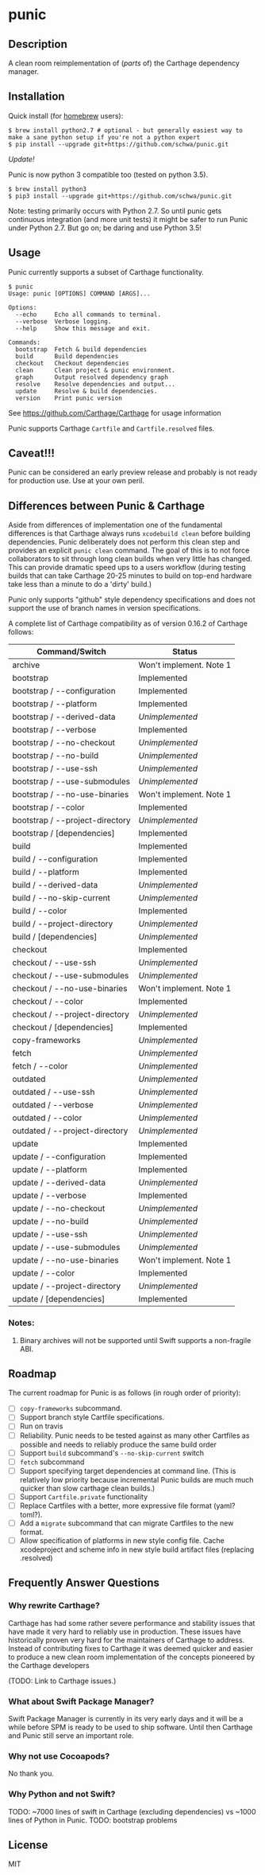 # punic

## Description

A clean room reimplementation of (_parts_ of) the Carthage dependency manager.

## Installation

Quick install (for [homebrew](http://brew.sh) users):

```shell
$ brew install python2.7 # optional - but generally easiest way to make a sane python setup if you're not a python expert
$ pip install --upgrade git+https://github.com/schwa/punic.git
```

*Update!*

Punic is now python 3 compatible too (tested on python 3.5).

```shell
$ brew install python3
$ pip3 install --upgrade git+https://github.com/schwa/punic.git
```

Note: testing primarily occurs with Python 2.7. So until punic gets continuous integration (and more unit tests) it might be safer to run Punic under Python 2.7. But go on; be daring and use Python 3.5!

## Usage

Punic currently supports a subset of Carthage functionality.

```shell
$ punic
Usage: punic [OPTIONS] COMMAND [ARGS]...

Options:
  --echo     Echo all commands to terminal.
  --verbose  Verbose logging.
  --help     Show this message and exit.

Commands:
  bootstrap  Fetch & build dependencies
  build      Build dependencies
  checkout   Checkout dependencies
  clean      Clean project & punic environment.
  graph      Output resolved dependency graph
  resolve    Resolve dependencies and output...
  update     Resolve & build dependencies.
  version    Print punic version
```

See https://github.com/Carthage/Carthage for usage information

Punic supports Carthage `Cartfile` and `Cartfile.resolved` files.

## Caveat!!!

Punic can be considered an early preview release and probably is not ready for production use. Use at your own peril.

## Differences between Punic & Carthage

Aside from differences of implementation one of the fundamental differences is that Carthage always runs `xcodebuild clean` before building dependencies. Punic deliberately does not perform this clean step and provides an explicit `punic clean` command. The goal of this is to not force collaborators to sit through long clean builds when very little has changed. This can provide dramatic speed ups to a users workflow (during testing builds that can take Carthage 20-25 minutes to build on top-end hardware take less than a minute to do a 'dirty' build.)

Punic only supports "github" style dependency specifications and does not support the use of branch names in version specifications.

A complete list of Carthage compatibility as of version 0.16.2 of Carthage follows:

| Command/Switch                  | Status                             |
| ---------------                 | ---------------------------------- |
| archive                         | Won't implement. Note 1            |
| bootstrap                       | Implemented                        |
| bootstrap / --configuration     | Implemented                        |
| bootstrap / --platform          | Implemented                        |
| bootstrap / --derived-data      | _Unimplemented_                    |
| bootstrap / --verbose           | Implemented                        |
| bootstrap / --no-checkout       | _Unimplemented_                    |
| bootstrap / --no-build          | _Unimplemented_                    |
| bootstrap / --use-ssh           | _Unimplemented_                    |
| bootstrap / --use-submodules    | _Unimplemented_                    |
| bootstrap / --no-use-binaries   | Won't implement. Note 1            |
| bootstrap / --color             | Implemented                        |
| bootstrap / --project-directory | _Unimplemented_                    |
| bootstrap / [dependencies]      | Implemented                        |
| build                           | Implemented                        |
| build / --configuration         | Implemented                        |
| build / --platform              | Implemented                        |
| build / --derived-data          | _Unimplemented_                    |
| build / --no-skip-current       | _Unimplemented_                    |
| build / --color                 | Implemented                        |
| build / --project-directory     | _Unimplemented_                    |
| build / [dependencies]          | _Unimplemented_                    |
| checkout                        | Implemented                        |
| checkout / --use-ssh            | _Unimplemented_                    |
| checkout / --use-submodules     | _Unimplemented_                    |
| checkout / --no-use-binaries    | Won't implement. Note 1            |
| checkout / --color              | Implemented                        |
| checkout / --project-directory  | _Unimplemented_                    |
| checkout / [dependencies]       | Implemented                        |
| copy-frameworks                 | _Unimplemented_                    |
| fetch                           | _Unimplemented_                    |
| fetch / --color                 | _Unimplemented_                    |
| outdated                        | _Unimplemented_                    |
| outdated / --use-ssh            | _Unimplemented_                    |
| outdated / --verbose            | _Unimplemented_                    |
| outdated / --color              | _Unimplemented_                    |
| outdated / --project-directory  | _Unimplemented_                    |
| update                          | Implemented                        |
| update / --configuration        | Implemented                        |
| update / --platform             | Implemented                        |
| update / --derived-data         | _Unimplemented_                    |
| update / --verbose              | Implemented                        |
| update / --no-checkout          | _Unimplemented_                    |
| update / --no-build             | _Unimplemented_                    |
| update / --use-ssh              | _Unimplemented_                    |
| update / --use-submodules       | _Unimplemented_                    |
| update / --no-use-binaries      | Won't implement. Note 1            |
| update / --color                | Implemented                        |
| update / --project-directory    | _Unimplemented_                    |
| update / [dependencies]         | Implemented                        |

### Notes:

1. Binary archives will not be supported until Swift supports a non-fragile ABI.

## Roadmap

The current roadmap for Punic is as follows (in rough order of priority):

- [ ] `copy-frameworks` subcommand.
- [ ] Support branch style Cartfile specifications.
- [ ] Run on travis
- [ ] Reliability. Punic needs to be tested against as many other Cartfiles as possible and needs to reliably produce the same build order
- [ ] Support `build` subcommand's `--no-skip-current` switch
- [ ] `fetch` subcommand
- [ ] Support specifying target dependencies at command line. (This is relatively low priority because incremental Punic builds are much much quicker than slow carthage clean builds.)
- [ ] Support `Cartfile.private` functionality
- [ ] Replace Cartfiles with a better, more expressive file format (yaml? toml?).
- [ ] Add a `migrate` subcommand that can migrate Cartfiles to the new format.
- [ ] Allow specification of platforms in new style config file. Cache xcodeproject and scheme info in new style build artifact files (replacing .resolved)

## Frequently Answer Questions

### Why rewrite Carthage?

Carthage has had some rather severe performance and stability issues that have made it very hard to reliably use in production. These issues have historically proven very hard for the maintainers of Carthage to address. Instead of contributing fixes to Carthage it was deemed quicker and easier to produce a new clean room implementation of the concepts pioneered by the Carthage developers

(TODO: Link to Carthage issues.)

### What about Swift Package Manager?

Swift Package Manager is currently in its very early days and it will be a while before SPM is ready to be used to ship software. Until then Carthage and Punic still serve an important role.

### Why not use Cocoapods?

No thank you.

### Why Python and not Swift?

TODO: ~7000 lines of swift in Carthage (excluding dependencies) vs ~1000 lines of Python in Punic.
TODO: bootstrap problems

## License

MIT
